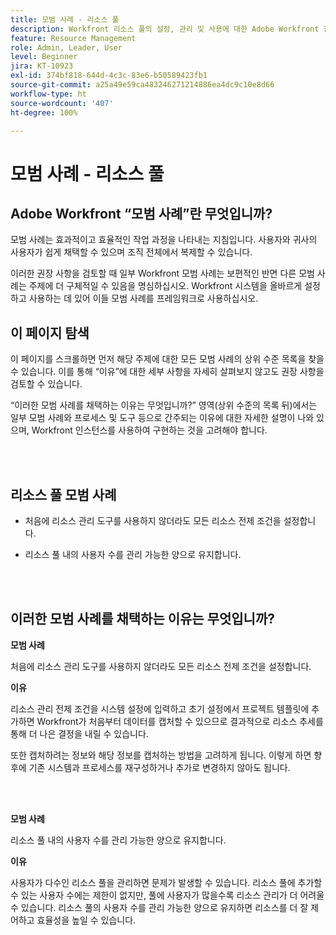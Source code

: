 ```yaml
---
title: 모범 사례 - 리소스 풀
description: Workfront 리소스 풀의 설정, 관리 및 사용에 대한 Adobe Workfront 전문가의 모범 사례 권장 사항을 살펴봅니다.
feature: Resource Management
role: Admin, Leader, User
level: Beginner
jira: KT-10923
exl-id: 374bf818-644d-4c3c-83e6-b50589423fb1
source-git-commit: a25a49e59ca483246271214886ea4dc9c10e8d66
workflow-type: ht
source-wordcount: '407'
ht-degree: 100%

---
```


# 모범 사례 - 리소스 풀

## Adobe Workfront “모범 사례”란 무엇입니까?

모범 사례는 효과적이고 효율적인 작업 과정을 나타내는 지침입니다. 사용자와 귀사의 사용자가 쉽게 채택할 수 있으며 조직 전체에서 복제할 수 있습니다.

이러한 권장 사항을 검토할 때 일부 Workfront 모범 사례는 보편적인 반면 다른 모범 사례는 주제에 더 구체적일 수 있음을 명심하십시오. Workfront 시스템을 올바르게 설정하고 사용하는 데 있어 이들 모범 사례를 프레임워크로 사용하십시오.

## 이 페이지 탐색

이 페이지를 스크롤하면 먼저 해당 주제에 대한 모든 모범 사례의 상위 수준 목록을 찾을 수 있습니다. 이를 통해 “이유”에 대한 세부 사항을 자세히 살펴보지 않고도 권장 사항을 검토할 수 있습니다.

“이러한 모범 사례를 채택하는 이유는 무엇입니까?” 영역(상위 수준의 목록 뒤)에서는 일부 모범 사례와 프로세스 및 도구 등으로 간주되는 이유에 대한 자세한 설명이 나와 있으며, Workfront 인스턴스를 사용하여 구현하는 것을 고려해야 합니다.

</br>
</br>

## 리소스 풀 모범 사례

* 처음에 리소스 관리 도구를 사용하지 않더라도 모든 리소스 전제 조건을 설정합니다.

* 리소스 풀 내의 사용자 수를 관리 가능한 양으로 유지합니다.

</br>
</br>

## 이러한 모범 사례를 채택하는 이유는 무엇입니까?

**모범 사례**

처음에 리소스 관리 도구를 사용하지 않더라도 모든 리소스 전제 조건을 설정합니다.

**이유**

리소스 관리 전제 조건을 시스템 설정에 입력하고 초기 설정에서 프로젝트 템플릿에 추가하면 Workfront가 처음부터 데이터를 캡처할 수 있으므로 결과적으로 리소스 추세를 통해 더 나은 결정을 내릴 수 있습니다.

또한 캡처하려는 정보와 해당 정보를 캡처하는 방법을 고려하게 됩니다. 이렇게 하면 향후에 기존 시스템과 프로세스를 재구성하거나 추가로 변경하지 않아도 됩니다.

</br>
</br>

**모범 사례**

리소스 풀 내의 사용자 수를 관리 가능한 양으로 유지합니다.

**이유**

사용자가 다수인 리소스 풀을 관리하면 문제가 발생할 수 있습니다. 리소스 풀에 추가할 수 있는 사용자 수에는 제한이 없지만, 풀에 사용자가 많을수록 리소스 관리가 더 어려울 수 있습니다. 리소스 풀의 사용자 수를 관리 가능한 양으로 유지하면 리소스를 더 잘 제어하고 효율성을 높일 수 있습니다.
